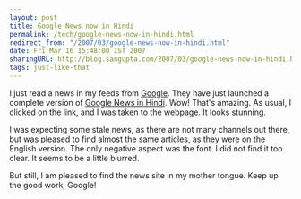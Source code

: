 ```yaml
---
layout: post
title: Google News now in Hindi
permalink: /tech/google-news-now-in-hindi.html
redirect_from: "/2007/03/google-news-now-in-hindi.html"
date: Fri Mar 16 15:48:00 IST 2007
sharingURL: http://blog.sangupta.com/2007/03/google-news-now-in-hindi.html
tags: just-like-that
---
```


I just read a news in my feeds from 
<a href="http://www.google.com">Google</a>. They have just launched a complete version of 
<a href="http://news.google.com/news?ned=hi_in">Google News in Hindi</a>. Wow! That's amazing. 
As usual, I clicked on the link, and I was taken to the webpage. It looks stunning.

I was expecting some stale news, as there are not many channels out there, but was pleased 
to find almost the same articles, as they were on the English version. The only negative 
aspect was the font. I did not find it too clear. It seems to be a little blurred.

But still, I am pleased to find the news site in my mother tongue. Keep up the good work, Google!
